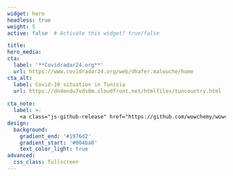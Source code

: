 ```yaml
---
widget: hero
headless: true
weight: 5
active: false  # Activate this widget? true/false

title: 
hero_media: 
cta:
  label: '**Covidradar24.org**'
  url: https://www.covidradar24.org/web/dhafer.malouche/home
cta_alt:
  label: Covid-19 situation in Tunisia
  url: https://dn4endu7vds8m.cloudfront.net/htmlfiles/tuncountry.html
  
cta_note:
  label: >-
    <a class="js-github-release" href="https://github.com/wowchemy/wowchemy-hugo-themes/releases" data-repo="wowchemy/wowchemy-hugo-themes">Latest release<!-- V --></a><div style="text-shadow: none;"><a class="github-button" href="https://link.springer.com/article/10.1007%2Fs13571-021-00271-0" data-icon="octicon-star" data-size="large" data-show-count="true" aria-label="Star">Implication of faithfulness assumption</a></div><div style="text-shadow: none;"><a class="github-button" href="https://github.com/wowchemy/starter-hugo-academic" data-icon="octicon-star" data-size="large" data-show-count="true" aria-label="Star">Introduction to Time Series, 1st Lecture</a></div>
design:
  background:
    gradient_end: '#1976d2'
    gradient_start: '#004ba0'
    text_color_light: true
advanced:
  css_class: fullscreen
---
```



